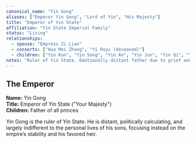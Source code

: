 ```yaml
---
canonical_name: "Yin Gong"
aliases: ["Emperor Yin Gong", "Lord of Yin", "His Majesty"]
title: "Emperor of Yin State"
affiliation: "Yin State Imperial Family"
status: "Living"
relationships: 
  - spouse: "Empress Zi Lian"
  - consorts: ["Hua Mei Zhang", "Yi Ruyi (deceased)"]
  - children: ["Yin Kun", "Yin Song", "Yin An", "Yin Jun", "Yin Qi", "Yin Zheng", "Yin Yan"]
notes: "Ruler of Yin State. Emotionally distant father due to grief and politics; Yi Ruyi’s death left a lasting mark."
---
```

## The Emperor  
**Name:** Yin Gong  
**Title:** Emperor of Yin State ("Your Majesty")  
**Children:** Father of all princes

Yin Gong is the ruler of Yin State. He is distant, politically calculating, and largely indifferent to the personal lives of his sons, focusing instead on the empire’s stability and his favored heir.
